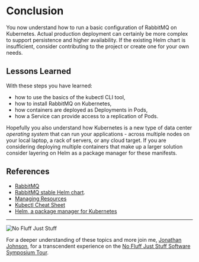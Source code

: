 # Conclusion #

You now understand how to run a basic configuration of RabbitMQ on Kubernetes. Actual production deployment can certainly be more complex to support persistence and higher availability. If the existing Helm chart is insufficient, consider contributing to the project or create one for your own needs.

## Lessons Learned ##

With these steps you have learned:

- how to use the basics of the kubectl CLI tool,
- how to install RabbitMQ on Kubernetes,
- how containers are deployed as Deployments in Pods,
- how a Service can provide access to a replication of Pods.

Hopefully you also understand how Kubernetes is a new type of data center _operating system_ that can run your applications - across multiple nodes on your local laptop, a rack of servers, or any cloud target. If you are considering deploying multiple containers that make up a larger solution consider layering on Helm as a package manager for these manifests.

## References ##

- [RabbitMQ](https://www.rabbitmq.com/)
- [RabbitMQ stable Helm chart](https://github.com/helm/charts/tree/master/stable/rabbitmq). 
- [Managing Resources](https://kubernetes.io/docs/concepts/cluster-administration/manage-deployment/)
- [Kubectl Cheat Sheet](https://kubernetes.io/docs/reference/kubectl/cheatsheet/)
- [Helm, a package manager for Kubernetes](https://helm.sh/)

------
![No Fluff Just Stuff](/javajon/courses/kubernetes-applications/rabbitmq/assets/nfjs.png "No Fluff Just Stuff")

For a deeper understanding of these topics and more join me, [Jonathan Johnson](https://www.linkedin.com/in/javajon/), for a transcendent experience on the [No Fluff Just Stuff Software Symposium Tour](https://nofluffjuststuff.com/home/main).